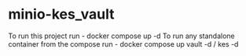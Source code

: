 # minio-kes_vault

To run this project run -  docker compose up -d
To run any standalone container from the compose run - docker compose up vault -d / kes -d
